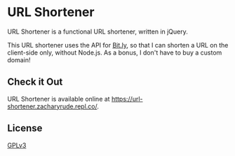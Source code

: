 # **URL Shortener**

URL Shortener is a functional URL shortener, written in jQuery.

This URL shortener uses the API for [Bit.ly][1], so that I can shorten a URL on the client-side only, without Node.js. As a bonus, I don't have to buy a custom domain!

## __Check it Out__

URL Shortener is available online at https://url-shortener.zacharyrude.repl.co/.

## **License**

[GPLv3][2]

  [1]: https://bitly.com/
  [2]: LICENSE.txt
